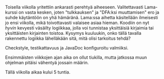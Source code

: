 Toisella viikolla yritettiin ankarasti perehtyä aiheeseen. Valitettavasti Lama-kurssi on vasta kesken, joten "tulkkauksen" ja "DFA:ksi muuttamisen" ero ja suhde käytäntöön on yhä hämäränä. Lama:ssa aihetta käsitellään ilmeisesti jo ensi viikolla, mikä toivottavasti valaisee asiaa hieman. Koodiin on nyt _hyvin_ kevyesti väsäilty logiikkaa, jolla voi tunnistaa yksittäisiä kirjaimia tai yksittäisten kirjainten toistoa. Kysymys kuuluukin, onko tällä tavalla rakennettu logiikka lähelläkään sitä, mitä olisi tarkoitus tehdä?

Checkstyle, testikattavuus ja JavaDoc konfiguroitu valmiiksi.

Ensimmäisten viikkojen ajan aika on ollut tiukilla, mutta jatkossa muun ohjelman pitäisi vähentyä jossain määrin.

Tällä viikolla aikaa kului 5 tuntia.
